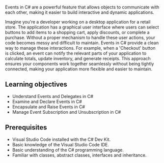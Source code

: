 Events in C# are a powerful feature that allows objects to communicate with each other, making it easier to build interactive and dynamic applications.

Imagine you're a developer working on a desktop application for a retail store. The application has a graphical user interface where users can select buttons to add items to a shopping cart, apply discounts, or complete a purchase. Without a proper mechanism to handle these user actions, your code becomes messy and difficult to maintain. Events in C# provide a clean way to manage these interactions. For example, when a 'Checkout' button is clicked, an event can notify the relevant parts of your application to calculate totals, update inventory, and generate receipts. This approach ensures your components work together seamlessly without being tightly connected, making your application more flexible and easier to maintain.

## Learning objectives

- Understand Events and Delegates in C#
- Examine and Declare Events in C#
- Encapsulate and Raise Events in C#
- Manage Event Subscription and Unsubscription in C#

## Prerequisites

- Visual Studio Code installed with the C# Dev Kit.
- Basic knowledge of the Visual Studio Code IDE.
- Basic understanding of the C# programming language.
- Familiar with classes, abstract classes, interfaces and inheritance.
